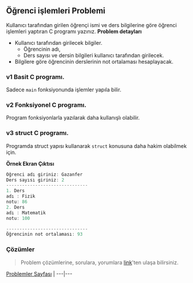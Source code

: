 ## Öğrenci işlemleri Problemi

Kullanıcı tarafından girilen öğrençi ismi ve ders bilgilerine göre öğrenci işlemleri yaptıran C programı yazınız.
**Problem detayları**
* Kullanıcı tarafından girilecek bilgiler.
    * Öğrencinin adı,
    * Ders sayısı ve dersin bilgileri kullanıcı tarafından girilecek.
* Bilgilere göre öğrencinin derslerinin not ortalaması hesaplayacak. 

### v1 Basit C programı.
Sadece `main` fonksiyonunda işlemler yapıla bilir.

### v2 Fonksiyonel C programı.
Program fonksiyonlarla yazılarak daha kullanışlı olabilir.

### v3 struct C programı.
Programda struct yapısı kullanarak `struct` konusuna daha hakim olabilmek için.


**Örnek Ekran Çıktısı**
```C
Öğrenci adı giriniz: Gazanfer
Ders sayısı giriniz: 2
-------------------------------
1. Ders 
adı : Fizik
notu: 86
2. Ders
adı : Matematik
notu: 100

-------------------------------
Öğrencinin not ortalaması: 93
```

### Çözümler
> Problem çözümlerine, sorulara, yorumlara [link](https://github.com/PAU-Projects/WorkingMap/issues/2)'ten ulaşa bilirsiniz.

 [Problemler Sayfası](https://github.com/PAU-Projects/WorkingMap/blob/1st_class/c/README.md#c-programlama-dili-problem-ve-%C3%A7%C3%B6z%C3%BCmleri) | 
---|---
   
